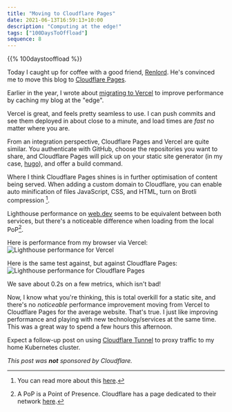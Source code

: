 ```yaml
---
title: "Moving to Cloudflare Pages"
date: 2021-06-13T16:59:13+10:00
description: "Computing at the edge!"
tags: ["100DaysToOffload"]
sequence: 8
---
```


{{% 100daystooffload %}}

Today I caught up for coffee with a good friend, [Renlord](https://renlord.com/). He's convinced me to move this blog to [Cloudflare Pages](https://pages.cloudflare.com/).

Earlier in the year, I wrote about [migrating to Vercel](/post/the-fast-web/) to improve performance by caching my blog at the "edge".

Vercel is great, and feels pretty seamless to use. I can push commits and see them deployed in about close to a minute, and load times are _fast_ no matter where you are.

From an integration perspective, Cloudflare Pages and Vercel are quite similar. You authenticate with GitHub, choose the repositories you want to share, and Cloudflare Pages will pick up on your static site generator (in my case, [hugo](https://gohugo.io)), and offer a build command.

Where I think Cloudflare Pages shines is in further optimisation of content being served. When adding a custom domain to Cloudflare, you can enable auto minification of files JavaScript, CSS, and HTML, turn on Brotli compression [^0].

Lighthouse performance on [web.dev](https://web.dev/measure/) seems to be equivalent between both services, but there's a noticeable difference when loading from the local PoP[^1].

Here is performance from my browser via Vercel:
![Lighthouse performance for Vercel](./vercel.png)


Here is the same test against, but against Cloudflare Pages:
![Lighthouse performance for Cloudflare Pages](./cloudflare-pages.png)

We save about 0.2s on a few metrics, which isn't bad!

Now, I know what you're thinking, this is total overkill for a static site, and there's no _noticeable_ performance improvement moving from Vercel to Cloudflare Pages for the average website. That's true. I just like improving performance and playing with new technology/services at the same time. This was a great way to spend a few hours this afternoon.

Expect a follow-up post on using [Cloudflare Tunnel](https://www.cloudflare.com/en-au/products/tunnel/) to proxy traffic to my home Kubernetes cluster.

_This post was **not** sponsored by Cloudflare._

[^0]: You can read more about this [here](https://support.cloudflare.com/hc/en-us/articles/200168196-How-do-I-minify-HTML-CSS-and-JavaScript-to-optimize-my-site-).
[^1]: A PoP is a Point of Presence. Cloudflare has a page dedicated to their network [here](https://www.cloudflare.com/network/).
